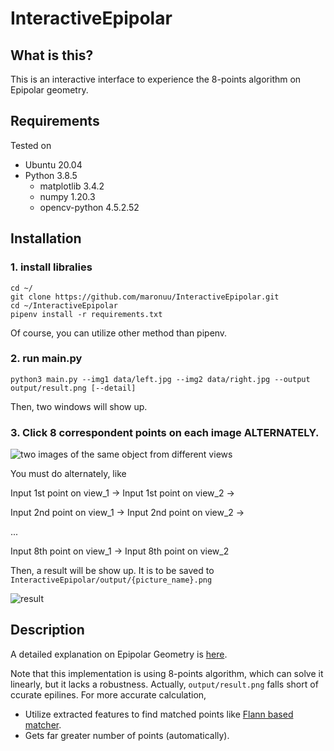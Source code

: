 # InteractiveEpipolar

## What is this?
This is an interactive interface to experience the 8-points algorithm on Epipolar geometry.

## Requirements
Tested on
- Ubuntu 20.04
- Python 3.8.5
  - matplotlib      3.4.2
  - numpy           1.20.3
  - opencv-python   4.5.2.52
  

## Installation
### 1. install libralies
```
cd ~/
git clone https://github.com/maronuu/InteractiveEpipolar.git
cd ~/InteractiveEpipolar
pipenv install -r requirements.txt
```
Of course, you can utilize other method than pipenv.

### 2. run main.py
```
python3 main.py --img1 data/left.jpg --img2 data/right.jpg --output output/result.png [--detail]
```
Then, two windows will show up.

### 3. Click 8 correspondent points on each image ALTERNATELY.

![two images of the same object from different views](https://user-images.githubusercontent.com/63549742/120670048-fc48cf00-c4ca-11eb-803b-73f48c1b09a9.png)

You must do alternately, like

Input 1st point on view_1 -> Input 1st point on view_2 ->

Input 2nd point on view_1 -> Input 2nd point on view_2 ->

...

Input 8th point on view_1 -> Input 8th point on view_2

Then, a result will be show up. It is to be saved to `InteractiveEpipolar/output/{picture_name}.png`

![result](https://user-images.githubusercontent.com/63549742/120671200-1df68600-c4cc-11eb-9b53-fba297430e54.png)

## Description
A detailed explanation on Epipolar Geometry is [here](https://docs.opencv.org/3.4/da/de9/tutorial_py_epipolar_geometry.html).

Note that this implementation is using 8-points algorithm, which can solve it linearly, but it lacks a robustness.
Actually, `output/result.png` falls short of ccurate epilines.
For more accurate calculation,
- Utilize extracted features to find matched points like [Flann based matcher](https://docs.opencv.org/3.4/dc/de2/classcv_1_1FlannBasedMatcher.html).
- Gets far greater number of points (automatically).
